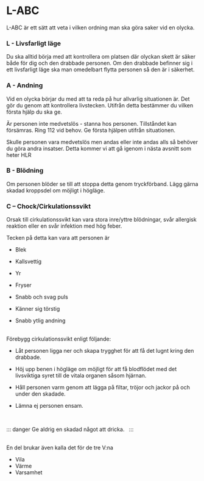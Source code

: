 
# L-ABC

  

<!-- ![enter image description here](https://lernia.itslearning.com/data/1821/C33238/Bilder/Halsa/L-abc.JPG) -->

  

L-ABC är ett sätt att veta i vilken ordning man ska göra saker vid en olycka.

  

### L - Livsfarligt läge

  

Du ska alltid börja med att kontrollera om platsen där olyckan skett är säker både för dig och den drabbade personen. Om den drabbade befinner sig i ett livsfarligt läge ska man omedelbart flytta personen så den är i säkerhet.

  

### A - Andning

  

Vid en olycka börjar du med att ta reda på hur allvarlig situationen är. Det gör du genom att kontrollera livstecken. Utifrån detta bestämmer du vilken första hjälp du ska ge.

  

Är personen inte medvetslös - stanna hos personen. Tillståndet kan försämras. Ring 112 vid behov. Ge första hjälpen utifrån situationen.

  

Skulle personen vara medvetslös men andas eller inte andas alls så behöver du göra andra insatser. Detta kommer vi att gå igenom i nästa avsnitt som heter HLR

  

### B - Blödning

  

Om personen blöder se till att stoppa detta genom tryckförband. Lägg gärna skadad kroppsdel om möjligt i högläge.

  

### C – Chock/Cirkulationssvikt

  

Orsak till cirkulationssvikt kan vara stora inre/yttre blödningar, svår allergisk reaktion eller en svår infektion med hög feber.

  

Tecken på detta kan vara att personen är

  

- Blek

- Kallsvettig

- Yr

- Fryser

- Snabb och svag puls

- Känner sig törstig

- Snabb ytlig andning

  
<br />
Förebygg cirkulationssvikt enligt följande:

  

- Låt personen ligga ner och skapa trygghet för att få det lugnt kring den drabbade.

- Höj upp benen i högläge om möjligt för att få blodflödet med det livsviktiga syret till de vitala organen såsom hjärnan.

- Håll personen varm genom att lägga på filtar, tröjor och jackor på och under den skadade.

- Lämna ej personen ensam.


<br />

::: danger Ge aldrig en skadad något att dricka.
&nbsp;
:::

<br />
 En del brukar även kalla det för de tre V:na 
 

 - Vila
 - Värme
 - Varsamhet






